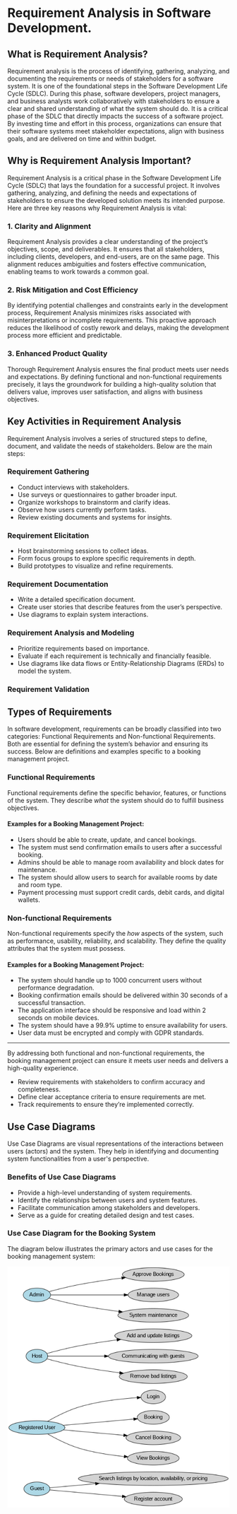 # Requirement Analysis in Software Development.
## What is Requirement Analysis?

Requirement analysis is the process of identifying, gathering, analyzing, and documenting the requirements or needs of stakeholders for a software system. It is one of the foundational steps in the Software Development Life Cycle (SDLC). During this phase, software developers, project managers, and business analysts work collaboratively with stakeholders to ensure a clear and shared understanding of what the system should do.
It is a critical phase of the SDLC that directly impacts the success of a software project. By investing time and effort in this process, organizations can ensure that their software systems meet stakeholder expectations, align with business goals, and are delivered on time and within budget.
## Why is Requirement Analysis Important?
Requirement Analysis is a critical phase in the Software Development Life Cycle (SDLC) that lays the foundation for a successful project. It involves gathering, analyzing, and defining the needs and expectations of stakeholders to ensure the developed solution meets its intended purpose. Here are three key reasons why Requirement Analysis is vital:

### 1. Clarity and Alignment

Requirement Analysis provides a clear understanding of the project’s objectives, scope, and deliverables. It ensures that all stakeholders, including clients, developers, and end-users, are on the same page. This alignment reduces ambiguities and fosters effective communication, enabling teams to work towards a common goal.

### 2. Risk Mitigation and Cost Efficiency

By identifying potential challenges and constraints early in the development process, Requirement Analysis minimizes risks associated with misinterpretations or incomplete requirements. This proactive approach reduces the likelihood of costly rework and delays, making the development process more efficient and predictable.

### 3. Enhanced Product Quality
Thorough Requirement Analysis ensures the final product meets user needs and expectations. By defining functional and non-functional requirements precisely, it lays the groundwork for building a high-quality solution that delivers value, improves user satisfaction, and aligns with business objectives.

## Key Activities in Requirement Analysis

Requirement Analysis involves a series of structured steps to define, document, and validate the needs of stakeholders. Below are the main steps:

### Requirement Gathering

- Conduct interviews with stakeholders.  
- Use surveys or questionnaires to gather broader input.  
- Organize workshops to brainstorm and clarify ideas.  
- Observe how users currently perform tasks.  
- Review existing documents and systems for insights.  

### Requirement Elicitation

- Host brainstorming sessions to collect ideas.  
- Form focus groups to explore specific requirements in depth.  
- Build prototypes to visualize and refine requirements.  

### Requirement Documentation

- Write a detailed specification document.  
- Create user stories that describe features from the user’s perspective.  
- Use diagrams to explain system interactions.  

### Requirement Analysis and Modeling

- Prioritize requirements based on importance.  
- Evaluate if each requirement is technically and financially feasible.  
- Use diagrams like data flows or Entity-Relationship Diagrams (ERDs) to model the system.  

### Requirement Validation

## Types of Requirements

In software development, requirements can be broadly classified into two categories: Functional Requirements and Non-functional Requirements. Both are essential for defining the system’s behavior and ensuring its success. Below are definitions and examples specific to a booking management project.

### Functional Requirements

Functional requirements define the specific behavior, features, or functions of the system. They describe *what* the system should do to fulfill business objectives.  

#### Examples for a Booking Management Project:

- Users should be able to create, update, and cancel bookings.  
- The system must send confirmation emails to users after a successful booking.  
- Admins should be able to manage room availability and block dates for maintenance.  
- The system should allow users to search for available rooms by date and room type.  
- Payment processing must support credit cards, debit cards, and digital wallets.  

### Non-functional Requirements

Non-functional requirements specify the *how* aspects of the system, such as performance, usability, reliability, and scalability. They define the quality attributes that the system must possess.

#### Examples for a Booking Management Project:

- The system should handle up to 1000 concurrent users without performance degradation.  
- Booking confirmation emails should be delivered within 30 seconds of a successful transaction.  
- The application interface should be responsive and load within 2 seconds on mobile devices.  
- The system should have a 99.9% uptime to ensure availability for users.  
- User data must be encrypted and comply with GDPR standards.  

---

By addressing both functional and non-functional requirements, the booking management project can ensure it meets user needs and delivers a high-quality experience.

- Review requirements with stakeholders to confirm accuracy and completeness.  
- Define clear acceptance criteria to ensure requirements are met.  
- Track requirements to ensure they’re implemented correctly.

## Use Case Diagrams

Use Case Diagrams are visual representations of the interactions between users (actors) and the system. They help in identifying and documenting system functionalities from a user's perspective. 

### Benefits of Use Case Diagrams

- Provide a high-level understanding of system requirements.  
- Identify the relationships between users and system features.  
- Facilitate communication among stakeholders and developers.  
- Serve as a guide for creating detailed design and test cases.

### Use Case Diagram for the Booking System

The diagram below illustrates the primary actors and use cases for the booking management system:


![Use Case Diagram](./alx-booking-uc.png)